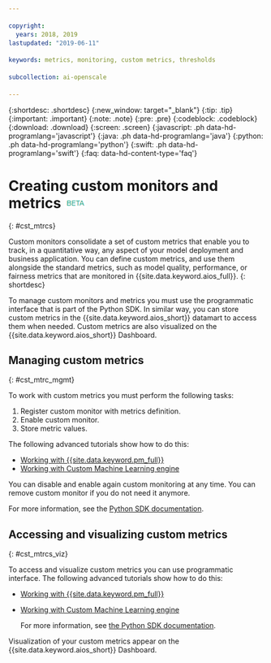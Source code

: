 ```yaml
---

copyright:
  years: 2018, 2019
lastupdated: "2019-06-11"

keywords: metrics, monitoring, custom metrics, thresholds

subcollection: ai-openscale

---
```


{:shortdesc: .shortdesc}
{:new_window: target="_blank"}
{:tip: .tip}
{:important: .important}
{:note: .note}
{:pre: .pre}
{:codeblock: .codeblock}
{:download: .download}
{:screen: .screen}
{:javascript: .ph data-hd-programlang='javascript'}
{:java: .ph data-hd-programlang='java'}
{:python: .ph data-hd-programlang='python'}
{:swift: .ph data-hd-programlang='swift'}
{:faq: data-hd-content-type='faq'}

# Creating custom monitors and metrics ![beta tag](images/beta.png)
{: #cst_mtrcs}

Custom monitors consolidate a set of custom metrics that enable you to track, in a quantitative way, any aspect of your model deployment and business application. You can define custom metrics, and use them alongside the standard metrics, such as model quality, performance, or fairness metrics that are monitored in {{site.data.keyword.aios_full}}.
{: shortdesc}

To manage custom monitors and metrics you must use the programmatic interface that is part of the Python SDK. In similar way, you can store custom metrics in the {{site.data.keyword.aios_short}} datamart to access them when needed. Custom metrics are also visualized on the {{site.data.keyword.aios_short}} Dashboard.

## Managing custom metrics
{: #cst_mtrc_mgmt}

To work with custom metrics you must perform the following tasks:

1. Register custom monitor with metrics definition.
2. Enable custom monitor.
3. Store metric values.

The following advanced tutorials show how to do this:

- [Working with {{site.data.keyword.pm_full}}](https://github.com/pmservice/ai-openscale-tutorials/blob/master/notebooks/Watson%20OpenScale%20and%20Watson%20ML%20Engine.ipynb)
- [Working with Custom Machine Learning engine](https://github.com/pmservice/ai-openscale-tutorials/blob/master/notebooks/AI%20OpenScale%20and%20Custom%20ML%20Engine.ipynb)

You can disable and enable again custom monitoring at any time. You can remove custom monitor if you do not need it anymore.

For more information, see the [Python SDK documentation](http://ai-openscale-python-client.mybluemix.net/).

## Accessing and visualizing custom metrics
{: #cst_mtrcs_viz}

To access and visualize custom metrics you can use programmatic interface. The following advanced tutorials show how to do this:

- [Working with {{site.data.keyword.pm_full}}](https://github.com/pmservice/ai-openscale-tutorials/blob/master/notebooks/Watson%20OpenScale%20and%20Watson%20ML%20Engine.ipynb)
- [Working with Custom Machine Learning engine](https://github.com/pmservice/ai-openscale-tutorials/blob/master/notebooks/AI%20OpenScale%20and%20Custom%20ML%20Engine.ipynb)

   For more information, see [the Python SDK documentation](http://ai-openscale-python-client.mybluemix.net/).

Visualization of your custom metrics appear on the {{site.data.keyword.aios_short}} Dashboard.

<!---
![screen shot with metrics from Advanced Tutorial](images/adv_tutorial_metrics.png)
--->
